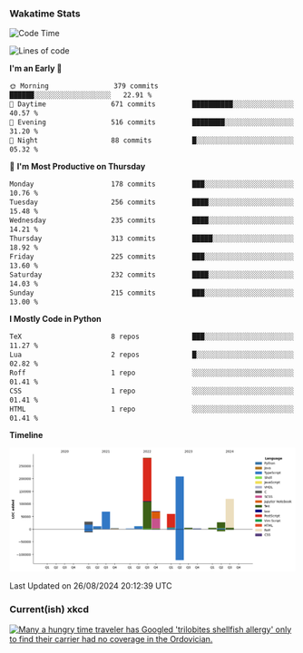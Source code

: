 ### Wakatime Stats
<!--START_SECTION:waka-->
![Code Time](http://img.shields.io/badge/Code%20Time-2%2C832%20hrs%2049%20mins-blue)

![Lines of code](https://img.shields.io/badge/From%20Hello%20World%20I%27ve%20Written-908.3%20thousand%20lines%20of%20code-blue)

**I'm an Early 🐤** 

```text
🌞 Morning                379 commits         ██████░░░░░░░░░░░░░░░░░░░   22.91 % 
🌆 Daytime                671 commits         ██████████░░░░░░░░░░░░░░░   40.57 % 
🌃 Evening                516 commits         ████████░░░░░░░░░░░░░░░░░   31.20 % 
🌙 Night                  88 commits          █░░░░░░░░░░░░░░░░░░░░░░░░   05.32 % 
```
📅 **I'm Most Productive on Thursday** 

```text
Monday                   178 commits         ███░░░░░░░░░░░░░░░░░░░░░░   10.76 % 
Tuesday                  256 commits         ████░░░░░░░░░░░░░░░░░░░░░   15.48 % 
Wednesday                235 commits         ████░░░░░░░░░░░░░░░░░░░░░   14.21 % 
Thursday                 313 commits         █████░░░░░░░░░░░░░░░░░░░░   18.92 % 
Friday                   225 commits         ███░░░░░░░░░░░░░░░░░░░░░░   13.60 % 
Saturday                 232 commits         ████░░░░░░░░░░░░░░░░░░░░░   14.03 % 
Sunday                   215 commits         ███░░░░░░░░░░░░░░░░░░░░░░   13.00 % 
```


**I Mostly Code in Python** 

```text
TeX                      8 repos             ███░░░░░░░░░░░░░░░░░░░░░░   11.27 % 
Lua                      2 repos             █░░░░░░░░░░░░░░░░░░░░░░░░   02.82 % 
Roff                     1 repo              ░░░░░░░░░░░░░░░░░░░░░░░░░   01.41 % 
CSS                      1 repo              ░░░░░░░░░░░░░░░░░░░░░░░░░   01.41 % 
HTML                     1 repo              ░░░░░░░░░░░░░░░░░░░░░░░░░   01.41 % 
```



**Timeline**

![Lines of Code chart](https://raw.githubusercontent.com/joshuajeschek/joshuajeschek/main/assets/bar_graph.png)


 Last Updated on 26/08/2024 20:12:39 UTC
<!--END_SECTION:waka-->

### Current(ish) xkcd
<a id="xkcd-a" title="Many a hungry time traveler has Googled 'trilobites shellfish allergy' only to find their carrier had no coverage in the Ordovician." href="https://www.xkcd.com" target="_blank">
        <img align="center" id="xkcd-img" src="https://imgs.xkcd.com/comics/time_traveler_causes_of_death.png" alt="Many a hungry time traveler has Googled 'trilobites shellfish allergy' only to find their carrier had no coverage in the Ordovician." height=300 />
</a>
